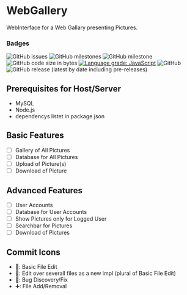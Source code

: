 # WebGallery
WebInterface for a Web Gallary presenting Pictures.
### Badges
![GitHub issues](https://img.shields.io/github/issues/CookAperture/WebGallery?style=flat-square) 
![GitHub milestones](https://img.shields.io/github/milestones/open/CookAperture/WebGallery?color=yellow&style=flat-square)
![GitHub milestone](https://img.shields.io/github/milestones/progress-percent/CookAperture/WebGallery/1?style=flat-square)
![GitHub code size in bytes](https://img.shields.io/github/languages/code-size/CookAperture/WebGallery?style=flat-square)
[![Language grade: JavaScript](https://img.shields.io/lgtm/grade/javascript/g/CookAperture/WebGallery.svg?logo=lgtm&logoWidth=18&style=flat-square)](https://lgtm.com/projects/g/CookAperture/WebGallery/context:javascript)
![GitHub](https://img.shields.io/github/license/CookAperture/WebGallery?style=flat-square)
![GitHub release (latest by date including pre-releases)](https://img.shields.io/github/v/release/CookAperture/WebGallery?color=lightgreen&include_prereleases&style=flat-square)

## Prerequisites for Host/Server
- MySQL
- Node.js
- dependencys listet in package.json

## Basic Features
- [ ] Gallery of All Pictures
- [ ] Database for All Pictures
- [ ] Upload of Picture(s)
- [ ] Download of Picture

## Advanced Features
- [ ] User Accounts
- [ ] Database for User Accounts
- [ ] Show Pictures only for Logged User
- [ ] Searchbar for Pictures
- [ ] Download of Pictures

## Commit Icons
- 📝: Basic File Edit
- 🔧: Edit over severall files as a new impl (plural of Basic File Edit)
- 🐞: Bug Discovery/Fix
- ➕: File Add/Removal
